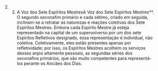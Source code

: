 ﻿2. 2. A Voz dos Sete Espíritos MestresA Voz dos Sete Espíritos Mestres**. O segundo seconafim primário e cada sétimo, criado em seguida, inclinam-se a retratar as naturezas e reações coletivas dos Sete Espíritos Mestres. Embora cada Espírito Mestre já esteja representado na capital de um superuniverso por um dos sete Espíritos Refletivos designado, essa representação é individual, não coletiva. Coletivamente, eles estão presentes apenas por refletividade; por isso, os Espíritos Mestres acolhem os serviços desses anjos altamente pessoais, as segundas séries dos seconafins primários, que são muito competentes para representá-los perante os Anciães dos Dias.
